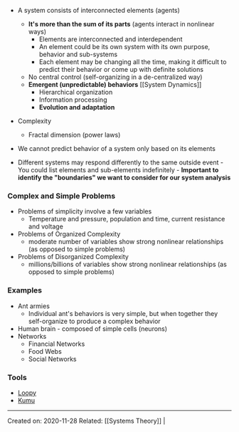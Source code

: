 - A system consists of interconnected elements (agents) 
	- **It's more than the sum of its parts** (agents interact in nonlinear ways)
		- Elements are interconnected and interdependent
		- An element could be its own system with its own purpose, behavior and sub-systems
		- Each element may be changing all the time, making it difficult to predict their behavior or come up with definite solutions
	- No central control (self-organizing in a de-centralized way)
	- **Emergent (unpredictable) behaviors** [[System Dynamics]]
		- Hierarchical organization
		- Information processing
		- **Evolution and adaptation**

- Complexity
	- Fractal dimension (power laws)

- We cannot predict behavior of a system only based on its elements
- Different systems may respond differently to the same outside event
			- You could list elements and sub-elements indefinitely
				- **Important to identify the "boundaries" we want to consider for our system analysis** 

### Complex and Simple Problems
- Problems of simplicity involve a few variables
	- Temperature and pressure, population and time, current resistance and voltage
- Problems of Organized Complexity
	- moderate number of variables show strong nonlinear relationships (as opposed to simple problems)
- Problems of Disorganized Complexity 
	- millions/billions of variables show strong nonlinear relationships (as opposed to simple problems)

	
### Examples
- Ant armies
	- Individual ant's behaviors is very simple, but when together they self-organize to produce a complex behavior
- Human brain - composed of simple cells (neurons)
- Networks
	- Financial Networks
	- Food Webs
	- Social Networks

### Tools
- [Loopy](https://ncase.me/loopy/)
- [Kumu](https://www.kumu.io/)

-------------------
Created on: 2020-11-28
Related: [[Systems Theory]] | 